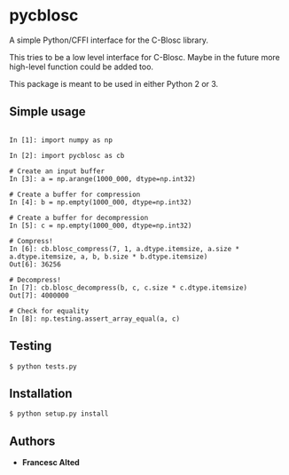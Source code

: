 # pycblosc

A simple Python/CFFI interface for the C-Blosc library.

This tries to be a low level interface for C-Blosc.  Maybe in the future more high-level function could be added too.

This package is meant to be used in either Python 2 or 3.

## Simple usage

```

In [1]: import numpy as np

In [2]: import pycblosc as cb

# Create an input buffer
In [3]: a = np.arange(1000_000, dtype=np.int32)

# Create a buffer for compression
In [4]: b = np.empty(1000_000, dtype=np.int32)

# Create a buffer for decompression
In [5]: c = np.empty(1000_000, dtype=np.int32)

# Compress!
In [6]: cb.blosc_compress(7, 1, a.dtype.itemsize, a.size * a.dtype.itemsize, a, b, b.size * b.dtype.itemsize)
Out[6]: 36256

# Decompress!
In [7]: cb.blosc_decompress(b, c, c.size * c.dtype.itemsize)
Out[7]: 4000000

# Check for equality
In [8]: np.testing.assert_array_equal(a, c)

```

## Testing

```
$ python tests.py
```

## Installation

```
$ python setup.py install
```


## Authors

* **Francesc Alted**


